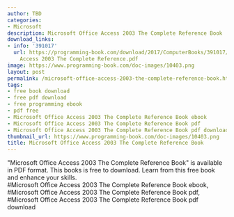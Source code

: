 ```yaml
---
author: TBD
categories:
- Microsoft
description: Microsoft Office Access 2003 The Complete Reference Book
download_links:
- info: '391017'
  url: https://programming-book.com/download/2017/ComputerBooks/391017/Microsoft Office
    Access 2003 The Complete Reference.pdf
image: https://www.programming-book.com/doc-images/10403.png
layout: post
permalink: /microsoft-office-access-2003-the-complete-reference-book.html
tags:
- free book download
- free pdf download
- free programming ebook
- pdf free
- Microsoft Office Access 2003 The Complete Reference Book ebook
- Microsoft Office Access 2003 The Complete Reference Book pdf
- Microsoft Office Access 2003 The Complete Reference Book pdf download
thumbnail_url: https://www.programming-book.com/doc-images/10403.png
title: Microsoft Office Access 2003 The Complete Reference Book
---
```


 
<div class="item-desc text-justify">
  "Microsoft Office Access 2003 The Complete Reference Book" is available in PDF format. This books is free to download. Learn from this free book and enhance your skills.
  <br>
  #Microsoft Office Access 2003 The Complete Reference Book ebook, #Microsoft Office Access 2003 The Complete Reference Book pdf, #Microsoft Office Access 2003 The Complete Reference Book pdf download
</div>